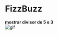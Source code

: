 # FizzBuzz
**mostrar divisor de 5 e 3**
<br>
![gif](https://github.com/AmandaLimaLuiz/FizzBuzz/blob/master/ezgif.com-gif-maker%20(1).gif)
